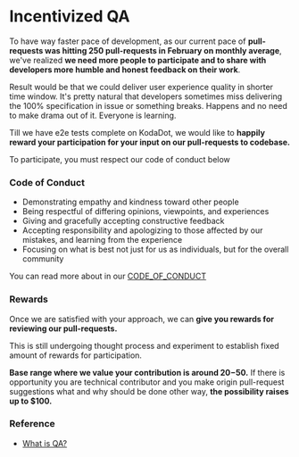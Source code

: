 # Incentivized QA 

To have way faster pace of development, as our current pace of **pull-requests was hitting 250 pull-requests in February on monthly average**, we've realized **we need more people to participate and to share with developers more humble and honest feedback on their work**. 

Result would be that we could deliver user experience quality in shorter time window. 
It's pretty natural that developers sometimes miss delivering the 100% specification in issue or something breaks. Happens and no need to make drama out of it. Everyone is learning.

Till we have e2e tests complete on KodaDot, we would like to **happily reward your participation for your input on our pull-requests to codebase.**

To participate, you must respect our code of conduct below

### Code of Conduct
- Demonstrating empathy and kindness toward other people
- Being respectful of differing opinions, viewpoints, and experiences
- Giving and gracefully accepting constructive feedback
- Accepting responsibility and apologizing to those affected by our mistakes, and learning from the experience
- Focusing on what is best not just for us as individuals, but for the overall community

You can read more about in our [CODE_OF_CONDUCT](https://github.com/kodadot/nft-gallery/blob/main/CODE_OF_CONDUCT.md)

### Rewards
Once we are satisfied with your approach, we can **give you rewards for reviewing our pull-requests.** 

This is still undergoing thought process and experiment to establish fixed amount of rewards for participation. 

**Base range where we value your contribution is around $20-$50.** If there is opportunity you are technical contributor and you make origin pull-request suggestions what and why should be done other way, **the possibility raises up to $100.** 

### Reference
- [What is QA?](https://en.wikipedia.org/wiki/Quality_assurance)




